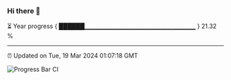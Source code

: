 ### Hi there 👋

⏳ Year progress { ██████▁▁▁▁▁▁▁▁▁▁▁▁▁▁▁▁▁▁▁▁▁▁▁▁ } 21.32 %

---

⏰ Updated on Tue, 19 Mar 2024 01:07:18 GMT

![Progress Bar CI](https://github.com/liununu/liununu/workflows/Progress%20Bar%20CI/badge.svg)
